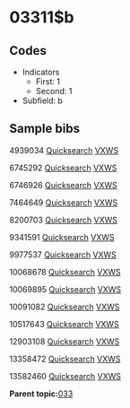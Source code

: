 # 03311$b

## Codes

-   Indicators
    -   First: 1
    -   Second: 1
-   Subfield: b

## Sample bibs

4939034 [Quicksearch](https://search.library.yale.edu/catalog/4939034) [VXWS](http://prodorbis.library.yale.edu:7014/vxws/GetHoldingsService?bibId=4939034)

6745292 [Quicksearch](https://search.library.yale.edu/catalog/6745292) [VXWS](http://prodorbis.library.yale.edu:7014/vxws/GetHoldingsService?bibId=6745292)

6746926 [Quicksearch](https://search.library.yale.edu/catalog/6746926) [VXWS](http://prodorbis.library.yale.edu:7014/vxws/GetHoldingsService?bibId=6746926)

7464649 [Quicksearch](https://search.library.yale.edu/catalog/7464649) [VXWS](http://prodorbis.library.yale.edu:7014/vxws/GetHoldingsService?bibId=7464649)

8200703 [Quicksearch](https://search.library.yale.edu/catalog/8200703) [VXWS](http://prodorbis.library.yale.edu:7014/vxws/GetHoldingsService?bibId=8200703)

9341591 [Quicksearch](https://search.library.yale.edu/catalog/9341591) [VXWS](http://prodorbis.library.yale.edu:7014/vxws/GetHoldingsService?bibId=9341591)

9977537 [Quicksearch](https://search.library.yale.edu/catalog/9977537) [VXWS](http://prodorbis.library.yale.edu:7014/vxws/GetHoldingsService?bibId=9977537)

10068678 [Quicksearch](https://search.library.yale.edu/catalog/10068678) [VXWS](http://prodorbis.library.yale.edu:7014/vxws/GetHoldingsService?bibId=10068678)

10069895 [Quicksearch](https://search.library.yale.edu/catalog/10069895) [VXWS](http://prodorbis.library.yale.edu:7014/vxws/GetHoldingsService?bibId=10069895)

10091082 [Quicksearch](https://search.library.yale.edu/catalog/10091082) [VXWS](http://prodorbis.library.yale.edu:7014/vxws/GetHoldingsService?bibId=10091082)

10517643 [Quicksearch](https://search.library.yale.edu/catalog/10517643) [VXWS](http://prodorbis.library.yale.edu:7014/vxws/GetHoldingsService?bibId=10517643)

12903108 [Quicksearch](https://search.library.yale.edu/catalog/12903108) [VXWS](http://prodorbis.library.yale.edu:7014/vxws/GetHoldingsService?bibId=12903108)

13358472 [Quicksearch](https://search.library.yale.edu/catalog/13358472) [VXWS](http://prodorbis.library.yale.edu:7014/vxws/GetHoldingsService?bibId=13358472)

13582460 [Quicksearch](https://search.library.yale.edu/catalog/13582460) [VXWS](http://prodorbis.library.yale.edu:7014/vxws/GetHoldingsService?bibId=13582460)

**Parent topic:**[033](../../tags/033/033.md)

